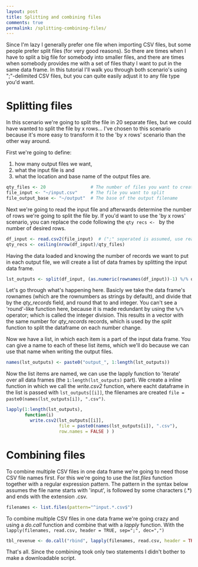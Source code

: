```yaml
---
layout: post
title: Splitting and combining files
comments: true
permalink: /splitting-combining-files/
---
```


Since I'm lazy I generally prefer one file when importing CSV files, but some people prefer split files (for very good reasons). So there are times when I have to split a big file for somebody into smaller files, and there are times when somebody provides me with a set of files thaty I want to put in the same data frame. In this tutorial I'll walk you through both scenario's using ";"-delimited CSV files, but you can quite easily adjust it to any file type you'd want.

# Splitting files

In this scenario we're going to split the file in 20 separate files, but we could have wanted to split the file by x rows... I've chosen to this scenario because it's more easy to transform it to the 'by x rows' scenario than the other way around. 

First we're going to define:

1. how many output files we want, 
2. what the input file is and
3. what the location and base name of the output files are.

```r
qty_files <- 20                 # The number of files you want to create
file_input <- "~/input.csv"     # The file you want to split
file_output_base <- "~/output"  # The base of the output filename
```

Next we're going to read the input file and afterwards determine the number of rows we're going to split the file by. If you'd want to use the 'by x rows' scenario, you can replace the code following the ```qty recs <- ``` by the number of desired rows.

```r
df_input <- read.csv2(file_input)  # (";" seperated is assumed, use read.csv for "," separated)
qty_recs <- ceiling(nrow(df_input)/qty_files) 
```

Having the data loaded and knowing the number of records we want to put in each output file, we will create a list of data frames by splitting the input data frame.
```r
lst_outputs <- split(df_input, (as.numeric(rownames(df_input))-1) %/% qty_recs)
```
Let's go through what's happening here. Basicly we take the data frame's rownames (which are the rownumbers as strings by default), and divide that by the _qty_records_ field, and round that to and integer. You can't see a 'round'-like function here, because it is made redundant by using the ```%/%``` operator; which is called the integer division. This results in a vector with the same number for _qty_records_ records, which is used by the _split_ function to split the dataframe on each number change.

Now we have a list, in which each item is a part of the input data frame. You can give a name to each of these list items, which we'll do because we can use that name when writing the output files.
```r
names(lst_outputs) <- paste0("output_", 1:length(lst_outputs))
```
Now the list items are named, we can use the lapply function to 'iterate' over all data frames (the ```1:length(lst_outputs)``` part). We create a inline function in which we call the _write.csv2_ function, where eacht dataframe in the list is passed with ```lst_outputs[[i]]```, the filenames are created ```file = paste0(names(lst_outputs[i]), ".csv")```.
```r
lapply(1:length(lst_outputs), 
       function(i)
         write.csv2(lst_outputs[[i]],
                    file = paste0(names(lst_outputs[i]), ".csv"),
                    row.names = FALSE ) )
```


# Combining files

To combine multiple CSV files in one data frame we're going to need those CSV file names first.  For this we're going to use the _list.files_ function together with a regular expression pattern. The pattern in the syntax below assumes the file name starts with 'input', is followed by some characters (.*) and ends with the extension .csv. 
```r 
filenames <- list.files(pattern="^input.*.csv$")
```

To combine multiple CSV files in one data frame we're going crazy and using a _do.call_ function and combine that with a _lapply_ function. With the ```lapply(filenames, read.csv, header = TRUE, sep=";", dec=",")```
```r 
tbl_revenue <- do.call("rbind", lapply(filenames, read.csv, header = TRUE, sep=";", dec=","))
```

That's all. Since the combining took only two statements I didn't bother to make a downloadable script.
